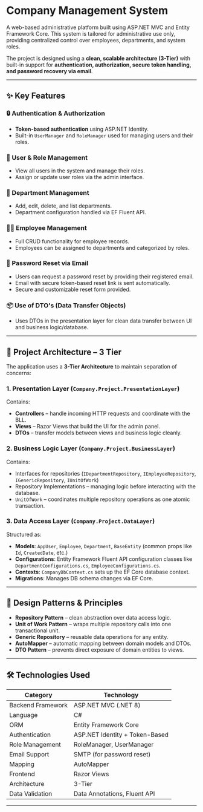 # Company Management System

A  web-based administrative platform built using ASP.NET MVC and Entity Framework Core. This system is tailored for administrative use only, providing centralized control over employees, departments, and system roles.

The project is designed using a **clean, scalable architecture (3-Tier)** with built-in support for **authentication,  authorization, secure token handling, and password recovery via email**.

---

## ✨ Key Features

### 🔒 Authentication & Authorization
- **Token-based authentication** using ASP.NET Identity.
- Built-in `UserManager` and `RoleManager` used for managing users and their roles.


### 👥 User & Role Management
- View all users in the system and manage their roles.
- Assign or update user roles via the admin interface.

### 🏢 Department Management
- Add, edit, delete, and list departments.
- Department configuration handled via EF Fluent API.

### 👨‍💼 Employee Management
- Full CRUD functionality for employee records.
- Employees can be assigned to departments and categorized by roles.

### 📧 Password Reset via Email
- Users can request a password reset by providing their registered email.
- Email with secure token-based reset link is sent automatically.
- Secure and customizable reset form provided.

### 📦 Use of DTO's (Data Transfer Objects)
- Uses DTOs in the presentation layer for clean data transfer between UI and business logic/database.


---

## 🧱 Project Architecture – 3 Tier

The application uses a **3-Tier Architecture** to maintain separation of concerns:

### 1. Presentation Layer (`Company.Project.PresentationLayer`)
Contains:
- **Controllers** – handle incoming HTTP requests and coordinate with the BLL.
- **Views** – Razor Views that build the UI for the admin panel.
- **DTOs** – transfer models between views and business logic cleanly.

### 2. Business Logic Layer (`Company.Project.BusinessLayer`)
Contains:
-  Interfaces for repositories (`IDepartmentRepository`, `IEmployeeRepository`, `IGenericRepository`, `IUnitOfWork`)
-  Repository Implementations – managing logic before interacting with the database.
-  `UnitOfWork` – coordinates multiple repository operations as one atomic transaction.

### 3. Data Access Layer (`Company.Project.DataLayer`)
Structured as:
- **Models**: `AppUser`, `Employee`, `Department`, `BaseEntity` (common props like `Id`, `CreatedDate`, etc.)
- **Configurations**: Entity Framework Fluent API configuration classes like `DepartmentConfigurations.cs`, `EmployeeConfigurations.cs`.
- **Contexts**: `CompanyDbContext.cs` sets up the EF Core database context.
- **Migrations**: Manages DB schema changes via EF Core.

---

## 🎯 Design Patterns & Principles

- **Repository Pattern** – clean abstraction over data access logic.
- **Unit of Work Pattern** – wraps multiple repository calls into one transactional unit.
- **Generic Repository** – reusable data operations for any entity.
- **AutoMapper** – automatic mapping between domain models and DTOs.
- **DTO Pattern** – prevents direct exposure of domain entities to views.

---

## 🛠️ Technologies Used

| Category             | Technology                      |
|----------------------|----------------------------------|
| Backend Framework     | ASP.NET MVC (.NET 8)            |
| Language             | C#                              |
| ORM                  | Entity Framework Core           |
| Authentication       | ASP.NET Identity + Token-Based  |
| Role Management      | RoleManager, UserManager        |
| Email Support        | SMTP (for password reset)       |
| Mapping              | AutoMapper                      |
| Frontend             | Razor Views                     |
| Architecture         | 3-Tier                          |
| Data Validation      | Data Annotations, Fluent API    |
                  

---



